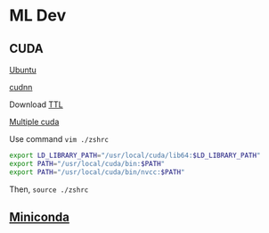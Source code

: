 # ML Dev

## CUDA

[Ubuntu ](https://developer.nvidia.com/cuda-11-8-0-download-archive?target_os=Linux&target_arch=x86_64&Distribution=Ubuntu)

[cudnn](https://docs.nvidia.com/deeplearning/cudnn/support-matrix/index.html)

Download [TTL](https://zhuanlan.zhihu.com/p/501473091)

[Multiple cuda](https://www.cnblogs.com/yhjoker/p/10972795.html)

Use command `vim ./zshrc`

```bash
export LD_LIBRARY_PATH="/usr/local/cuda/lib64:$LD_LIBRARY_PATH"
export PATH="/usr/local/cuda/bin:$PATH"
export PATH="/usr/local/cuda/bin/nvcc:$PATH"
```

Then, `source ./zshrc`



## [Miniconda](https://docs.conda.io/projects/miniconda/en/latest/miniconda-install.html)







## 